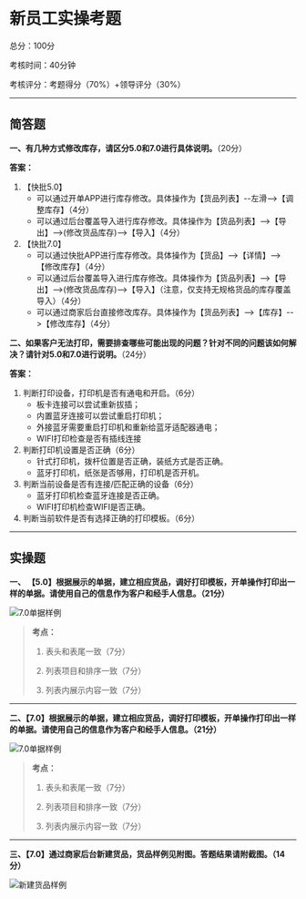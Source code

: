 # 新员工实操考题

总分：100分

考核时间：40分钟

考核评分：考题得分（70%）+领导评分（30%）

----

## 简答题

**一、有几种方式修改库存，请区分5.0和7.0进行具体说明。**（20分）

**答案：**

1. 【快批5.0】
   - 可以通过开单APP进行库存修改。具体操作为【货品列表】--左滑-->【调整库存】（4分）
   - 可以通过后台覆盖导入进行库存修改。具体操作为【货品列表】-->【导出】-->(修改货品库存)-->【导入】（4分）
2. 【快批7.0】
   - 可以通过快批APP进行库存修改。具体操作为【货品】-->【详情】--> 【修改库存】（4分）
   - 可以通过后台覆盖导入进行库存修改。具体操作为【货品列表】-->【导出】-->(修改货品库存)-->【导入】（注意，仅支持无规格货品的库存覆盖导入）（4分）
   - 可以通过商家后台直接修改库存。具体操作为【货品列表】-->【库存】-->【修改库存】（4分）

**二、如果客户无法打印，需要排查哪些可能出现的问题？针对不同的问题该如何解决？请针对5.0和7.0进行说明。**（24分）

**答案：**

1. 判断打印设备，打印机是否有通电和开启。（6分）
   - 板卡连接可以尝试重新拔插；
   - 内置蓝牙连接可以尝试重启打印机；
   - 外接蓝牙需要重启打印机和重新给蓝牙适配器通电；
   - WIFI打印检查是否有插线连接
2. 判断打印机设置是否正确（6分）
   - 针式打印机，拨杆位置是否正确，装纸方式是否正确。
   - 蓝牙打印机，纸张是否够用，打印机是否开机。
3. 判断当前设备是否有连接/匹配正确的设备（6分）
   - 蓝牙打印机检查蓝牙连接是否正确。
   - WIFI打印机检查WIFI是否正确。
4. 判断当前软件是否有选择正确的打印模板。（6分）

----

## 实操题

**一、 【5.0】根据展示的单据，建立相应货品，调好打印模板，开单操作打印出一样的单据。请使用自己的信息作为客户和经手人信息。（21分）**

![7.0单据样例](https://picture-1300351636.cos.ap-guangzhou.myqcloud.com/Image/5.0%E6%89%93%E5%8D%B0%E5%9B%BE%E7%89%87.png)

> **考点：**
>
> 1) 表头和表尾一致（7分）
>
> 2) 列表项目和排序一致（7分）
>
> 3) 列表内展示内容一致（7分）

------

**二、【7.0】根据展示的单据，建立相应货品，调好打印模板，开单操作打印出一样的单据。请使用自己的信息作为客户和经手人信息。（21分）**

![7.0单据样例](https://picture-1300351636.cos.ap-guangzhou.myqcloud.com/Image/7.0%E6%89%93%E5%8D%B0%E5%9B%BE%E7%89%87.png)

> **考点：**
>
> 1) 表头和表尾一致（7分）
>
> 2) 列表项目和排序一致（7分）
>
> 3) 列表内展示内容一致（7分）

----

**三、【7.0】通过商家后台新建货品，货品样例见附图。答题结果请附截图。（14分）**

![新建货品样例](https://picture-1300351636.cos.ap-guangzhou.myqcloud.com/Image/%E6%96%B0%E5%BB%BA%E8%B4%A7%E5%93%811.png)	